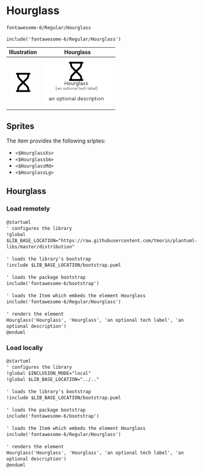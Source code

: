 # Hourglass


```text
fontawesome-6/Regular/Hourglass
```

```text
include('fontawesome-6/Regular/Hourglass')
```



| Illustration | Hourglass |
| :---: | :---: |
| ![illustration for Illustration](../../fontawesome-6/Regular/Hourglass.png) | ![illustration for Hourglass](../../fontawesome-6/Regular/Hourglass.Local.png) |



## Sprites
The item provides the following sriptes:

- `<$HourglassXs>`
- `<$HourglassSm>`
- `<$HourglassMd>`
- `<$HourglassLg>`





## Hourglass

### Load remotely
```plantuml
@startuml
' configures the library
!global $LIB_BASE_LOCATION="https://raw.githubusercontent.com/tmorin/plantuml-libs/master/distribution"

' loads the library's bootstrap
!include $LIB_BASE_LOCATION/bootstrap.puml

' loads the package bootstrap
include('fontawesome-6/bootstrap')

' loads the Item which embeds the element Hourglass
include('fontawesome-6/Regular/Hourglass')

' renders the element
Hourglass('Hourglass', 'Hourglass', 'an optional tech label', 'an optional description')
@enduml
```

### Load locally
```plantuml
@startuml
' configures the library
!global $INCLUSION_MODE="local"
!global $LIB_BASE_LOCATION="../.."

' loads the library's bootstrap
!include $LIB_BASE_LOCATION/bootstrap.puml

' loads the package bootstrap
include('fontawesome-6/bootstrap')

' loads the Item which embeds the element Hourglass
include('fontawesome-6/Regular/Hourglass')

' renders the element
Hourglass('Hourglass', 'Hourglass', 'an optional tech label', 'an optional description')
@enduml
```

